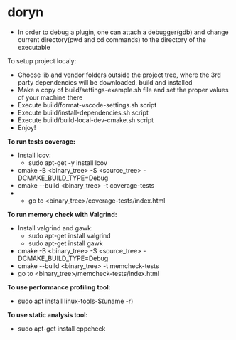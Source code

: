 # doryn

* In order to debug a plugin, one can attach a debugger(gdb) and change current directory(pwd and cd commands) to the directory of the executable

To setup project localy:
* Choose lib and vendor folders outside the project tree, where the 3rd party dependencies will be downloaded, build and installed
* Make a copy of build/settings-example.sh file and set the proper values of your machine there
* Execute build/format-vscode-settings.sh script
* Execute build/install-dependencies.sh script
* Execute build/build-local-dev-cmake.sh script
* Enjoy!

**To run tests coverage:**
* Install lcov:
  * sudo apt-get -y install lcov
* cmake -B <binary_tree> -S <source_tree> -DCMAKE_BUILD_TYPE=Debug
* cmake --build <binary_tree> -t coverage-tests
* * go to <binary_tree>/coverage-tests/index.html 

**To run memory check with Valgrind:**
* Install valgrind and gawk:
    * sudo apt-get install valgrind
    * sudo apt-get install gawk
* cmake -B <binary_tree> -S <source_tree> -DCMAKE_BUILD_TYPE=Debug
* cmake --build <binary_tree> -t memcheck-tests
* go to <binary_tree>/memcheck-tests/index.html

**To use performance profiling tool:**
* sudo apt install linux-tools-$(uname -r)

**To use static analysis tool:**
* sudo apt-get install cppcheck